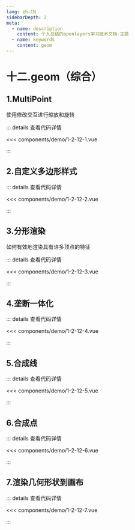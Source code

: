 ```yaml
---
lang: zh-CN
sidebarDepth: 2
meta:
  - name: description
    content: 个人总结的openlayers学习技术文档-主题
  - name: keywords
    content: geom
---
```


# 十二.geom（综合）

## 1.MultiPoint

使用修改交互进行缩放和旋转

  <Container url="http://localhost:8090/resume/demo/?type=openlayers&name=1-2-12-1.vue" />

::: details 查看代码详情

<<< components/demo/1-2-12-1.vue

:::

## 2.自定义多边形样式

  <Container url="http://localhost:8090/resume/demo/?type=openlayers&name=1-2-12-2.vue" />

::: details 查看代码详情

<<< components/demo/1-2-12-2.vue

:::

## 3.分形渲染

如何有效地渲染具有许多顶点的特征

  <Container url="http://localhost:8090/resume/demo/?type=openlayers&name=1-2-12-3.vue" />

::: details 查看代码详情

<<< components/demo/1-2-12-3.vue

:::

## 4.垄断一体化

  <Container url="http://localhost:8090/resume/demo/?type=openlayers&name=1-2-12-4.vue" />

::: details 查看代码详情

<<< components/demo/1-2-12-4.vue

:::

## 5.合成线

  <Container url="http://localhost:8090/resume/demo/?type=openlayers&name=1-2-12-5.vue" />

::: details 查看代码详情

<<< components/demo/1-2-12-5.vue

:::

## 6.合成点

  <Container url="http://localhost:8090/resume/demo/?type=openlayers&name=1-2-12-6.vue" />

::: details 查看代码详情

<<< components/demo/1-2-12-6.vue

:::

## 7.渲染几何形状到画布

  <Container url="http://localhost:8090/resume/demo/?type=openlayers&name=1-2-12-7.vue" />

::: details 查看代码详情

<<< components/demo/1-2-12-7.vue

:::
